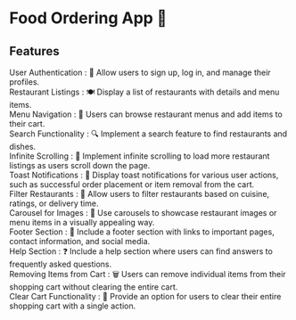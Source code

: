 # Food Ordering App 🍕

## Features
User Authentication : 🔐 Allow users to sign up, log in, and manage their profiles.  
Restaurant Listings : 🍽️ Display a list of restaurants with details and menu items.  
Menu Navigation : 📜 Users can browse restaurant menus and add items to their cart.  
Search Functionality : 🔍 Implement a search feature to find restaurants and dishes.  
Infinite Scrolling : 🔄 Implement infinite scrolling to load more restaurant listings as users scroll down the page.  
Toast Notifications : 🍞 Display toast notifications for various user actions, such as successful order placement or item removal from the cart.  
Filter Restaurants : 🍲 Allow users to filter restaurants based on cuisine, ratings, or delivery time.  
Carousel for Images : 🎠 Use carousels to showcase restaurant images or menu items in a visually appealing way.  
Footer Section : 🦶 Include a footer section with links to important pages, contact information, and social media.  
Help Section : ❓ Include a help section where users can find answers to frequently asked questions.  
Removing Items from Cart : 🗑️ Users can remove individual items from their shopping cart without clearing the entire cart.  
Clear Cart Functionality : 🛒 Provide an option for users to clear their entire shopping cart with a single action.  



